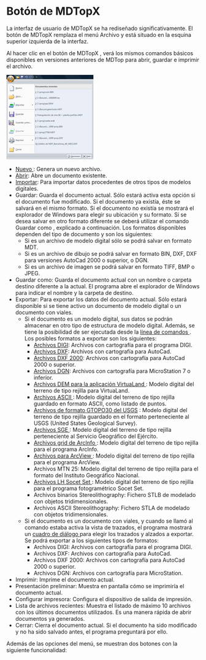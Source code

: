 # Botón de MDTopX

La interfaz de usuario de MDTopX se ha rediseñado significativamente. El botón de MDTopX  remplaza el menú Archivo y está situado en la esquina superior izquierda de la interfaz.

Al hacer clic en el botón de MDTopX , verá los mismos comandos básicos disponibles en versiones anteriores de MDTop para abrir, guardar e imprimir el archivo.

![](../../.gitbook/assets/menu-boton-mdtopx.jpg)

* [Nuevo ](../operaciones-con-archivos/untitled-4.md): Genera un nuevo archivo.
* [Abrir](../operaciones-con-archivos/untitled.md): Abre un documento existente.
* [Importar](../operaciones-con-archivos/importar/untitled-265.md): Para importar datos procedentes de otros tipos de modelos digitales.
* Guardar: Guarda el documento actual. Sólo estará activa esta opción si el documento fue modificado. Si el documento ya existía, éste se salvará en el mismo formato. Si el documento no existía se mostrará el explorador de Windows para elegir su ubicación y su formato. Si se desea salvar en otro formato diferente se deberá utilizar el comando Guardar como , explicado a continuación. Los formatos disponibles dependen del tipo de documento y son los siguientes:
  * Si es un archivo de modelo digital sólo se podrá salvar en formato MDT.
  * Si es un archivo de dibujo se podrá salvar en formato BIN, DXF, DXF para versiones AutoCad 2000 o superior, o DGN.
  * Si es un archivo de imagen se podrá salvar en formato TIFF, BMP o JPEG.
* Guardar como: Guarda el documento actual con un nombre o carpeta destino diferente a la actual. El programa abre el explorador de Windows para indicar el nombre y la carpeta de destino.
* Exportar: Para exportar los datos del documento actual. Sólo estará disponible si se tiene activo un documento de modelo digital o un documento con viales.
  * Si el documento es un modelo digital, sus datos se podrán almacenar en otro tipo de estructura de modelo digital. Además, se tiene la posibilidad de ser ejecutada desde la [línea de comandos ](../untitled-277/untitled-243.md). Los posibles formatos a exportar son los siguientes:
    * [Archivos DIGI](../operaciones-con-archivos/exportar/untitled-101.md): Archivos con cartografía para el programa DIGI.
    * [Archivos DXF](../operaciones-con-archivos/exportar/untitled-101.md): Archivos con cartografía para AutoCad.
    * [Archivos DXF 2000](../operaciones-con-archivos/exportar/untitled-101.md): Archivos con cartografía para AutoCad 2000 o superior.
    * [Archivos DGN](../operaciones-con-archivos/exportar/untitled-101.md): Archivos con cartografía para MicroStation 7 o inferior.
    * [Archivos DEM para la aplicación VirtuaLand ](../operaciones-con-archivos/exportar/untitled-102.md): Modelo digital del terreno de tipo rejilla para VirtuaLand.
    * [Archivos ASCII ](../operaciones-con-archivos/exportar/untitled-100.md): Modelo digital del terreno de tipo rejilla guardado en formato ASCII, como listado de puntos.
    * [Archivos de formato GTOPO30 del USGS](../operaciones-con-archivos/exportar/untitled-103.md) : Modelo digital del terreno de tipo rejilla guardado en el formato perteneciente al USGS \(United States Geological Survey\).
    * [Archivos SGE ](../operaciones-con-archivos/exportar/untitled-104.md): Modelo digital del terreno de tipo rejilla perteneciente al Servicio Geográfico del Ejército.
    * [Archivos grid de ArcInfo ](../operaciones-con-archivos/exportar/untitled-100.md): Modelo digital del terreno de tipo rejilla para el programa ArcInfo.
    * [Archivos para ArcView ](../operaciones-con-archivos/exportar/untitled-104.md): Modelo digital del terreno de tipo rejilla para el programa ArcView.
    * Archivos MTN 25: Modelo digital del terreno de tipo rejilla para el formato del Instituto Geográfico Nacional.
    * [Archivos LH Socet Set ](../operaciones-con-archivos/exportar/untitled-104.md): Modelo digital del terreno de tipo rejilla para el programa fotogramétrico Socet Set.
    * Archivos binarios Stereolithography: Fichero STLB de modelado con objetos tridimensionales.
    * Archivos ASCII Stereolithography: Fichero STLA de modelado con objetos tridimensionales.
  * Si el documento es un documento con viales, y cuando se llamó al comando estaba activa la vista de trazados, el programa mostrará un [cuadro de diálogo ](../operaciones-con-archivos/exportar/untitled-105.md)para elegir los trazados y alzados a exportar. Se podrá exportar a los siguientes tipos de formatos:
    * Archivos DIGI: Archivos con cartografía para el programa DIGI.
    * Archivos DXF: Archivos con cartografía para AutoCad.
    * Archivos DXF 2000: Archivos con cartografía para AutoCad 2000 o superior.
    * Archivos DGN: Archivos con cartografía para MicroStation.
* Imprimir: Imprime el documento actual.
* Presentación preliminar: Muestra en pantalla cómo se imprimiría el documento actual.
* Configurar impresora: Configura el dispositivo de salida de impresión.
* Lista de archivos recientes: Muestra el listado de máximo 10 archivos con los últimos documentos utilizados. Es una manera rápida de abrir documentos ya generados.
* Cerrar: Cierra el documento actual. Si el documento ha sido modificado y no ha sido salvado antes, el programa preguntará por ello.

Además de las opciones del menú, se muestran dos botones con la siguiente funcionalidad:

